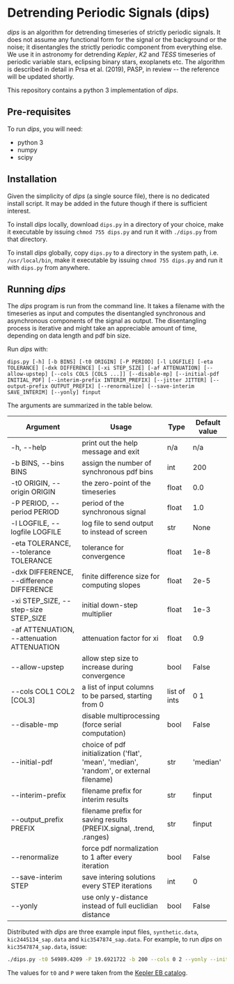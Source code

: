 # Detrending Periodic Signals (dips)

_dips_ is an algorithm for detrending timeseries of strictly periodic signals. It does not assume any functional form for the signal or the background or the noise; it disentangles the strictly periodic component from everything else. We use it in astronomy for detrending _Kepler_, _K2_ and _TESS_ timeseries of periodic variable stars, eclipsing binary stars, exoplanets etc. The algorithm is described in detail in Prsa et al. (2019), PASP, in review -- the reference will be updated shortly.

This repository contains a python 3 implementation of _dips_.

Pre-requisites
--------------

To run _dips_, you will need:

* python 3
* numpy
* scipy

Installation
------------

Given the simplicity of _dips_ (a single source file), there is no dedicated install script. It may be added in the future though if there is sufficient interest.

To install _dips_ locally, download `dips.py` in a directory of your choice, make it executable by issuing `chmod 755 dips.py` and run it with `./dips.py` from that directory.

To install _dips_ globally, copy `dips.py` to a directory in the system path, i.e. `/usr/local/bin`, make it executable by issuing `chmod 755 dips.py` and run it with `dips.py` from anywhere.

Running _dips_
--------------

The _dips_ program is run from the command line. It takes a filename with the timeseries as input and computes the disentangled synchronous and asynchronous components of the signal as output. The disentangling process is iterative and might take an appreciable amount of time, depending on data length and pdf bin size.

Run _dips_ with:

`dips.py [-h] [-b BINS] [-t0 ORIGIN] [-P PERIOD] [-l LOGFILE] [-eta TOLERANCE] [-dxk DIFFERENCE] [-xi STEP_SIZE] [-af ATTENUATION] [--allow-upstep] [--cols COLS [COLS ...]] [--disable-mp] [--initial-pdf INITIAL_PDF] [--interim-prefix INTERIM_PREFIX] [--jitter JITTER] [--output-prefix OUTPUT_PREFIX] [--renormalize] [--save-interim SAVE_INTERIM] [--yonly] finput`

The arguments are summarized in the table below.

| Argument | Usage | Type | Default value |
|----------|-------|------|---------------|
| -h, --help | print out the help message and exit | n/a | n/a |
| -b BINS, --bins BINS | assign the number of synchronous pdf bins | int | 200 |
| -t0 ORIGIN, --origin ORIGIN | the zero-point of the timeseries | float | 0.0 |
| -P PERIOD, --period PERIOD | period of the synchronous signal | float | 1.0 |
| -l LOGFILE, --logfile LOGFILE | log file to send output to instead of screen | str | None |
| -eta TOLERANCE, --tolerance TOLERANCE | tolerance for convergence | float | 1e-8 |
| -dxk DIFFERENCE, --difference DIFFERENCE | finite difference size for computing slopes | float | 2e-5 |
| -xi STEP_SIZE, --step-size STEP_SIZE | initial down-step multiplier | float | 1e-3 |
| -af ATTENUATION, --attenuation ATTENUATION | attenuation factor for xi | float | 0.9 |
| --allow-upstep | allow step size to increase during convergence | bool | False |
| --cols COL1 COL2 \[COL3\] | a list of input columns to be parsed, starting from 0 | list of ints | 0 1 |
| --disable-mp | disable multiprocessing (force serial computation) | bool | False |
| --initial-pdf | choice of pdf initialization ('flat', 'mean', 'median', 'random', or external filename) | str | 'median' |
| --interim-prefix | filename prefix for interim results | str | finput |
| --output_prefix PREFIX | filename prefix for saving results (PREFIX.signal, .trend, .ranges) | str | finput |
| --renormalize | force pdf normalization to 1 after every iteration | bool | False |
| --save-interim STEP | save intering solutions every STEP iterations | int | 0 |
| --yonly | use only y-distance instead of full euclidian distance | bool | False |

Distributed with _dips_ are three example input files, `synthetic.data`, `kic2445134_sap.data` and `kic3547874_sap.data`. For example, to run _dips_ on `kic3547874_sap.data`, issue:

```bash
./dips.py -t0 54989.4209 -P 19.6921722 -b 200 --cols 0 2 --yonly --initial-pdf mean kic3547874_sap.data
```

The values for `t0` and `P` were taken from the [Kepler EB catalog](http://keplerEBs.villanova.edu/overview/?k=3547874).
